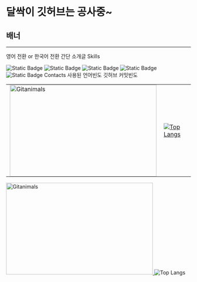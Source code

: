 # 달싹이 깃허브는 공사중~
## 배너
---
영어 전환 or 한국어 전환
간단 소개글
Skills

![Static Badge](https://img.shields.io/badge/C-A8B9CC?style=plastic&logo=C&logoColor=ffffff)
![Static Badge](https://img.shields.io/badge/C%2B%2B-00599C?style=plastic&logo=C%2B%2B&logoColor=ffffff)
![Static Badge](https://img.shields.io/badge/C%23-black?style=plastic)
![Static Badge](https://img.shields.io/badge/Python-3776AB?style=plastic&logo=Python&logoColor=ffffff)<br>
![Static Badge](https://img.shields.io/badge/Unity-black?style=plastic&logo=Unity&logoColor=ffffff)
Contacts
사용된 언어빈도
깃허브 커밋빈도

<table style="border-collapse: collapse; border: none;">
  <tr style="border: none;">
    <td style="border: none; padding: 0 10px;">
      <a href="https://github.com/devxb/gitanimals">
        <img
          src="https://render.gitanimals.org/farms/j1sung"
          width="400"
          height="250"
          alt="Gitanimals"
        />
      </a>
    </td>
    <td style="border: none; padding: 0 10px;">
      <a href="https://github.com/j1sung">
        <img
          src="https://github-readme-stats.vercel.app/api/top-langs/?username=j1sung&layout=compact"
          alt="Top Langs"
        />
      </a>
    </td>
  </tr>
</table>

<a href="https://github.com/devxb/gitanimals">
  <img src="https://render.gitanimals.org/farms/j1sung" width="400" height="250" alt="Gitanimals" style="display: inline-block;"/>
</a>
<a href="https://github.com/j1sung">
  <img src="https://github-readme-stats.vercel.app/api/top-langs/?username=j1sung&layout=compact" alt="Top Langs" style="display: inline-block;"/>
</a>

